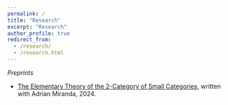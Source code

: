 ```yaml
---
permalink: /
title: "Research"
excerpt: "Research"
author_profile: true
redirect_from: 
  - /research/
  - /research.html
---
```




*Preprints*

- [The Elementary Theory of the 2-Category of Small Categories](https://arxiv.org/abs/2403.03647), written with Adrian Miranda, 2024.
